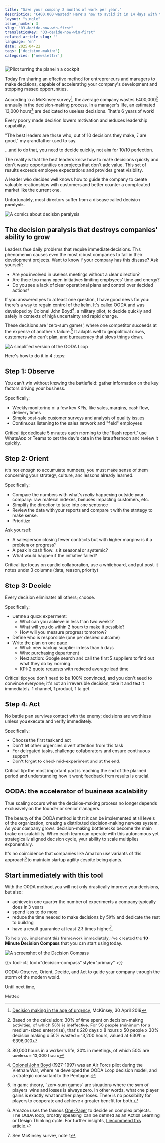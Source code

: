 ```yaml
---
title: "Save your company 2 months of work per year."
description: "€400,000 wasted? Here's how to avoid it in 14 days with the OODA Loop"
layout: "single"
issue_number: 3
slug: "03-decide-now-win-first"
translationKey: "03-decide-now-win-first"
related_article_slug: ""
language: "en"
date: 2025-04-22
tags: ['decision-making']
categories: ['newsletter']
---
```


![Pilot turning the plane in a cockpit](https://cdn.adlimen.com/assets/ai-photos/cockpit-turning.png)

Today I'm sharing an effective method for entrepreneurs and managers to make decisions, capable of accelerating your company's development and stopping missed opportunities.

According to a McKinsey survey[^1], the average company wastes €400,000[^2] annually in the decision-making process. In a manager's life, an estimated 13,000 hours[^3] are dedicated to useless decisions. That's 6 years of work!

Every poorly made decision lowers motivation and reduces leadership capability.

"The best leaders are those who, out of 10 decisions they make, 7 are good," my grandfather used to say.

...and to do that, you need to decide quickly, not aim for 10/10 perfection.

The reality is that the best leaders know how to make decisions quickly and don't waste opportunities on projects that don't add value. This set of results exceeds employee expectations and provides great visibility.

A leader who decides well knows how to guide the company to create valuable relationships with customers and better counter a complicated market like the current one.

Unfortunately, most directors suffer from a disease called decision paralysis.

![A comics about decision paralysis](https://cdn.adlimen.com/branding/visuals/decision-comics.png)

## The decision paralysis that destroys companies' ability to grow

Leaders face daily problems that require immediate decisions. This phenomenon causes even the most robust companies to fail in their development projects. Want to know if your company has this disease? Ask yourself:

- Are you involved in useless meetings without a clear direction?
- Are there too many open initiatives limiting employees' time and energy?
- Do you see a lack of clear operational plans and control over decided actions?

If you answered yes to at least one question, I have good news for you: there's a way to regain control of the helm. It's called OODA and was developed by Colonel John Boyd[^4], a military pilot, to decide quickly and safely in contexts of high uncertainty and rapid change.

These decisions are 'zero-sum games', where one competitor succeeds at the expense of another's failure.[^5] It adapts well to geopolitical crises, customers who can't plan, and bureaucracy that slows things down.

![A simplified version of the OODA Loop](https://cdn.adlimen.com/branding/visuals/ooda-loop-simple.png)

Here's how to do it in 4 steps:

## Step 1: Observe

You can't win without knowing the battlefield: gather information on the key factors driving your business.

Specifically:

- Weekly monitoring of a few key KPIs, like sales, margins, cash flow, delivery times
- Simple post-sale customer surveys and analysis of quality issues
- Continuous listening to the sales network and "field" employees

Critical tip: dedicate 5 minutes each morning to the "flash report," use WhatsApp or Teams to get the day's data in the late afternoon and review it quickly.

## Step 2: Orient

It's not enough to accumulate numbers; you must make sense of them concerning your strategy, culture, and lessons already learned.

Specifically:

- Compare the numbers with what's *really* happening outside your company: raw material indexes, bonuses impacting customers, etc.
- Simplify the direction to take into one sentence
- Review the data with your reports and compare it with the strategy to make sense.
- Prioritize

Ask yourself:

- A salesperson closing fewer contracts but with higher margins: is it a problem or progress?
- A peak in cash flow: is it seasonal or systemic?
- What would happen if the initiative failed?

Critical tip: focus on candid collaboration, use a whiteboard, and put post-it notes under 3 columns (data, reason, priority)

## Step 3: Decide

Every decision eliminates all others; choose.

Specifically:

- Define a quick experiment:
  - What can you achieve in less than two weeks?
  - What will you do within 2 hours to make it possible?
  - How will you measure progress tomorrow?
- Define who is responsible (one per desired outcome)
- Write the plan on one page
  - What: new backup supplier in less than 5 days
  - Who: purchasing department
  - Next action: Google search and call the first 5 suppliers to find out what they do by morning.
  - KPI: 2 quote requests with reduced average lead time

Critical tip: you don't need to be 100% convinced, and you don't need to convince everyone; it's not an irreversible decision, take it and test it immediately. 1 channel, 1 product, 1 target.

## Step 4: Act

No battle plan survives contact with the enemy; decisions are worthless unless you execute and verify immediately.

Specifically:

- Choose the first task and act
- Don't let other urgencies divert attention from this task
- For delegated tasks, challenge collaborators and ensure continuous support
- Don't forget to check mid-experiment and at the end.

Critical tip: the most important part is reaching the end of the planned period and understanding how it went; feedback from results is crucial.

## OODA: the accelerator of business scalability

True scaling occurs when the decision-making process no longer depends exclusively on the founder or senior managers.

The beauty of the OODA method is that it can be implemented at all levels of the organization, creating a distributed decision-making nervous system. As your company grows, decision-making bottlenecks become the main brake on scalability. When each team can operate with this autonomous yet strategically aligned decision cycle, your ability to scale multiplies exponentially.

It's no coincidence that companies like Amazon use variants of this approach[^6] to maintain startup agility despite being giants.

## Start immediately with this tool

With the OODA method, you will not only drastically improve your decisions, but also:

- achieve in one quarter the number of experiments a company typically does in 3 years
- spend less to do more
- reduce the time needed to make decisions by 50% and dedicate the rest to building
- have a result guarantee at least 2.3 times higher[^7].

To help you implement this framework immediately, I've created the **10-Minute Decision Compass** that you can start using today.

![A screenshot of the Decision Compass](https://cdn.adlimen.com/tools/decision-compass/adlimen-decision-compass-screenshot.png)

{{< tool-cta tool="decision-compass" style="primary" >}}

OODA: Observe, Orient, Decide, and Act to guide your company through the storm of the modern world.

Until next time,

Matteo

[^1]: [Decision making in the age of urgency](https://www.mckinsey.com/capabilities/people-and-organizational-performance/our-insights/decision-making-in-the-age-of-urgency), McKinsey, 30 April 2019
[^2]: Based on the calculation: 30% of time spent on decision-making activities, of which 50% is ineffective. For 50 people (minimum for a medium-sized enterprise), that's 220 days x 8 hours x 50 people x 30% decision making x 50% wasted = 13,200 hours, valued at €30/h = €396,000
[^3]: 80,000 hours in a worker's life, 30% in meetings, of which 50% are useless = 13,000 hours
[^4]: [Colonel John Boyd](https://www.coljohnboyd.com/) (1927-1997) was an Air Force pilot during the Vietnam War, where he developed the OODA Loop decision model, and a strategic consultant to the Pentagon.
[^5]: In game theory, "zero-sum games" are situations where the sum of players' wins and losses is always zero. In other words, what one player gains is exactly what another player loses. There is no possibility for players to cooperate and achieve a greater benefit for both.
[^6]: Amazon uses the famous [One-Pager](https://s3.amazonaws.com/kajabi-storefronts-production/file-uploads/sites/2147833033/themes/2154767984/downloads/ceadcee-5cd0-a8fa-5636-21ce61eebf0_One-pager_Template.pdf) to decide on complex projects. The OODA loop, broadly speaking, can be defined as an Action Learning or Design Thinking cycle. For further insights, [I recommend this article](https://thedecisionlab.com/reference-guide/computer-science/the-ooda-loop).
[^7]: See McKinsey survey, note 1
